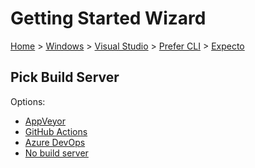 # Getting Started Wizard

[Home](/docs/wiz/readme.md) > [Windows](Windows.md) > [Visual Studio](Windows_VisualStudio.md) > [Prefer CLI](Windows_VisualStudio_Cli.md) > [Expecto](Windows_VisualStudio_Cli_Expecto.md)

## Pick Build Server

Options:
 * [AppVeyor](Windows_VisualStudio_Cli_Expecto_AppVeyor.md)
 * [GitHub Actions](Windows_VisualStudio_Cli_Expecto_GitHubActions.md)
 * [Azure DevOps](Windows_VisualStudio_Cli_Expecto_AzureDevOps.md)
 * [No build server](Windows_VisualStudio_Cli_Expecto_None.md)
